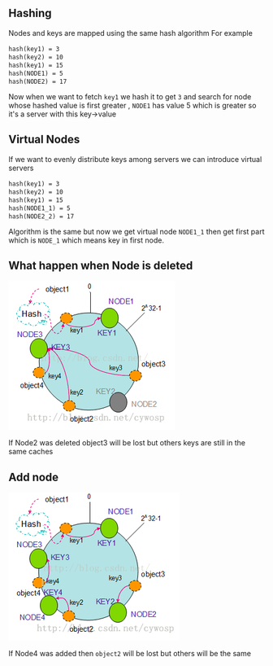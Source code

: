 ## Hashing
Nodes and keys are mapped using the same hash algorithm
For example
```
hash(key1) = 3
hash(key2) = 10
hash(key1) = 15
hash(NODE1) = 5
hash(NODE2) = 17
```
Now when we want to fetch `key1` we hash it to get `3` and search for node whose
hashed value is first greater , `NODE1` has value 5 which is greater so it's a 
server with this key->value

## Virtual Nodes
If we want to evenly distribute keys among servers we can introduce virtual servers
```
hash(key1) = 3
hash(key2) = 10
hash(key1) = 15
hash(NODE1_1) = 5
hash(NODE2_2) = 17
```
Algorithm is the same but now we get virtual node `NODE1_1` then get first part 
which is `NODE_1` which means key in first node.

## What happen when Node is deleted
![delete Node](delete_node.png)

If Node2 was deleted object3 will be lost but others keys are still in the same caches

## Add node
![add node](add_node.png)

If Node4 was added then `object2` will be lost but others will be the same
